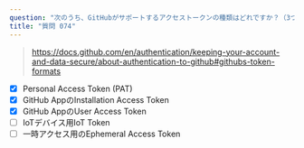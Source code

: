 ```yaml
---
question: "次のうち、GitHubがサポートするアクセストークンの種類はどれですか？（3つ選択）"
title: "質問 074"
---
```


> https://docs.github.com/en/authentication/keeping-your-account-and-data-secure/about-authentication-to-github#githubs-token-formats
- [x] Personal Access Token (PAT)
- [x] GitHub AppのInstallation Access Token
- [x] GitHub AppのUser Access Token
- [ ] IoTデバイス用IoT Token
- [ ] 一時アクセス用のEphemeral Access Token
